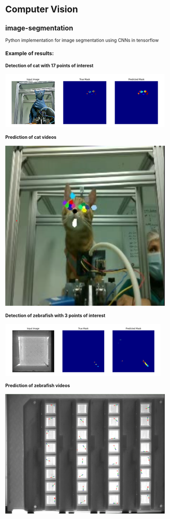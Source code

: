 # Computer Vision

## image-segmentation
Python implementation for image segmentation using CNNs in tensorflow

### Example of results:

#### Detection of cat with 17 points of interest
![Cat detection](/image_segmentation/images/detect_cat.png?raw=true)

#### Prediction of cat videos
![Cat prediction](/image_segmentation//images/predict_cat.png?raw=true)

#### Detection of zebrafish with 3 points of interest
![Zebrafish detection](/image_segmentation//images/detect_zebrafish.png?raw=true)

#### Prediction of zebrafish videos
![Zebrafish prediction](/image_segmentation//images/predict_zebrafish.png?raw=true)